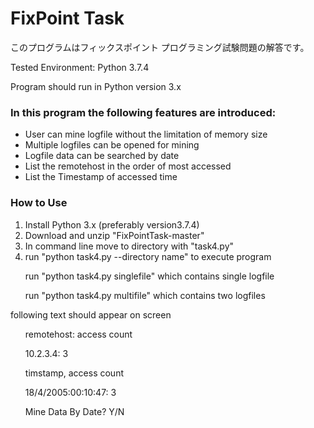# FixPoint Task
このプログラムはフィックスポイント プログラミング試験問題の解答です。
<p>Tested Environment: Python 3.7.4</p>
<p>Program should run in Python version 3.x</p>
<h3>In this program the following features are introduced:</h3>
<ul>
  <li>User can mine logfile without the limitation of memory size</li>
  <li>Multiple logfiles can be opened for mining</li>
  <li>Logfile data can be searched by date</li>
  <li>List the remotehost in the order of most accessed</li>
  <li>List the Timestamp of accessed time</li>
</ul>
<h3>How to Use</h3>
<ol>
  <li>Install Python 3.x (preferably version3.7.4)</li>
  <li>Download and unzip "FixPointTask-master"</li>
  <li>In command line move to directory with "task4.py"</li>
  <li>run "python task4.py --directory name" to execute program</li>
  <p></p>
  <p>run "python task4.py singlefile" which contains single logfile</p>
  <p>run "python task4.py multifile" which contains two logfiles</p>
</ol>

<p>following text should appear on screen</p>
<ul>
  <p>remotehost: access count</p>
  <p>10.2.3.4: 3</p>
  <p>timstamp, access count</p>
  <p>18/4/2005:00:10:47: 3</p>
  <p>Mine Data By Date? Y/N</p>
</ul>
